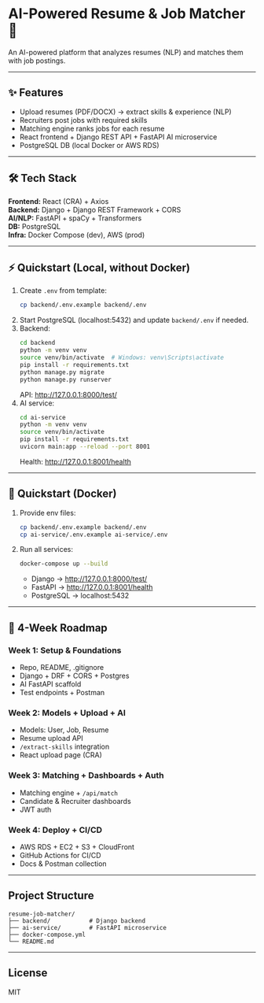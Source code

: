 # AI-Powered Resume & Job Matcher 🚀

An AI-powered platform that analyzes resumes (NLP) and matches them with job postings.

---

## ✨ Features
- Upload resumes (PDF/DOCX) → extract skills & experience (NLP)
- Recruiters post jobs with required skills
- Matching engine ranks jobs for each resume
- React frontend + Django REST API + FastAPI AI microservice
- PostgreSQL DB (local Docker or AWS RDS)

---

## 🛠 Tech Stack
**Frontend:** React (CRA) + Axios  
**Backend:** Django + Django REST Framework + CORS  
**AI/NLP:** FastAPI + spaCy + Transformers  
**DB:** PostgreSQL  
**Infra:** Docker Compose (dev), AWS (prod)

---

## ⚡ Quickstart (Local, without Docker)
1. Create `.env` from template:
   ```bash
   cp backend/.env.example backend/.env
   ```
2. Start PostgreSQL (localhost:5432) and update `backend/.env` if needed.
3. Backend:
   ```bash
   cd backend
   python -m venv venv
   source venv/bin/activate  # Windows: venv\Scripts\activate
   pip install -r requirements.txt
   python manage.py migrate
   python manage.py runserver
   ```
   API: http://127.0.0.1:8000/test/
4. AI service:
   ```bash
   cd ai-service
   python -m venv venv
   source venv/bin/activate
   pip install -r requirements.txt
   uvicorn main:app --reload --port 8001
   ```
   Health: http://127.0.0.1:8001/health

---

## 🐳 Quickstart (Docker)
1. Provide env files:
   ```bash
   cp backend/.env.example backend/.env
   cp ai-service/.env.example ai-service/.env
   ```
2. Run all services:
   ```bash
   docker-compose up --build
   ```
   - Django → http://127.0.0.1:8000/test/
   - FastAPI → http://127.0.0.1:8001/health
   - PostgreSQL → localhost:5432

---

## 📅 4-Week Roadmap

### Week 1: Setup & Foundations
- Repo, README, .gitignore
- Django + DRF + CORS + Postgres
- AI FastAPI scaffold
- Test endpoints + Postman

### Week 2: Models + Upload + AI
- Models: User, Job, Resume
- Resume upload API
- `/extract-skills` integration
- React upload page (CRA)

### Week 3: Matching + Dashboards + Auth
- Matching engine + `/api/match`
- Candidate & Recruiter dashboards
- JWT auth

### Week 4: Deploy + CI/CD
- AWS RDS + EC2 + S3 + CloudFront
- GitHub Actions for CI/CD
- Docs & Postman collection

---

## Project Structure
```
resume-job-matcher/
├── backend/           # Django backend
├── ai-service/        # FastAPI microservice
├── docker-compose.yml
└── README.md
```

---

## License
MIT
